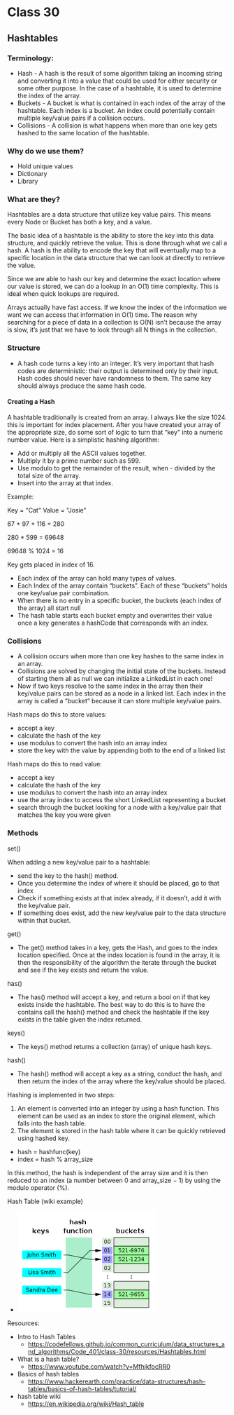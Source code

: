 # Class 30

## Hashtables

### Terminology:

- Hash - A hash is the result of some algorithm taking an incoming string and converting it into a value that could be used for either security or some other purpose. In the case of a hashtable, it is used to determine the index of the array.
- Buckets - A bucket is what is contained in each index of the array of the hashtable. Each index is a bucket. An index could potentially contain multiple key/value pairs if a collision occurs.
- Collisions - A collision is what happens when more than one key gets hashed to the same location of the hashtable.

### Why do we use them?

- Hold unique values
- Dictionary
- Library

### What are they?

Hashtables are a data structure that utilize key value pairs. This means every Node or Bucket has both a key, and a value.

The basic idea of a hashtable is the ability to store the key into this data structure, and quickly retrieve the value. This is done through what we call a hash. A hash is the ability to encode the key that will eventually map to a specific location in the data structure that we can look at directly to retrieve the value.

Since we are able to hash our key and determine the exact location where our value is stored, we can do a lookup in an O(1) time complexity. This is ideal when quick lookups are required.

Arrays actually have fast access. If we know the index of the information we want we can access that information in O(1) time. The reason why searching for a piece of data in a collection is O(N) isn’t because the array is slow, it’s just that we have to look through all N things in the collection.

### Structure

- A hash code turns a key into an integer. It’s very important that hash codes are deterministic: their output is determined only by their input. Hash codes should never have randomness to them. The same key should always produce the same hash code.

#### Creating a Hash

A hashtable traditionally is created from an array. I always like the size 1024. this is important for index placement. After you have created your array of the appropriate size, do some sort of logic to turn that “key” into a numeric number value. Here is a simplistic hashing algorithm:

- Add or multiply all the ASCII values together.
- Multiply it by a prime number such as 599.
- Use modulo to get the remainder of the result, when - divided by the total size of the array.
- Insert into the array at that index.

Example:

Key = "Cat"
Value = "Josie"

67 + 97 + 116 = 280

280 \* 599 = 69648

69648 % 1024 = 16

Key gets placed in index of 16.

- Each index of the array can hold many types of values.
- Each Index of the array contain “buckets”. Each of these “buckets” holds one key/value pair combination.
- When there is no entry in a specific bucket, the buckets (each index of the array) all start null
- The hash table starts each bucket empty and overwrites their value once a key generates a hashCode that corresponds with an index.

### Collisions

- A collision occurs when more than one key hashes to the same index in an array.
- Collisions are solved by changing the initial state of the buckets. Instead of starting them all as null we can initialize a LinkedList in each one!
- Now if two keys resolve to the same index in the array then their key/value pairs can be stored as a node in a linked list. Each index in the array is called a “bucket” because it can store multiple key/value pairs.

Hash maps do this to store values:

- accept a key
- calculate the hash of the key
- use modulus to convert the hash into an array index
- store the key with the value by appending both to the end of a linked list

Hash maps do this to read value:

- accept a key
- calculate the hash of the key
- use modulus to convert the hash into an array index
- use the array index to access the short LinkedList representing a bucket
- search through the bucket looking for a node with a key/value pair that matches the key you were given

### Methods

set()

When adding a new key/value pair to a hashtable:

- send the key to the hash() method.
- Once you determine the index of where it should be placed, go to that index
- Check if something exists at that index already, if it doesn’t, add it with the key/value pair.
- If something does exist, add the new key/value pair to the data structure within that bucket.

get()

- The get() method takes in a key, gets the Hash, and goes to the index location specified. Once at the index location is found in the array, it is then the responsibility of the algorithm the iterate through the bucket and see if the key exists and return the value.

has()

- The has() method will accept a key, and return a bool on if that key exists inside the hashtable. The best way to do this is to have the contains call the hash() method and check the hashtable if the key exists in the table given the index returned.

keys()

- The keys() method returns a collection (array) of unique hash keys.

hash()

- The hash() method will accept a key as a string, conduct the hash, and then return the index of the array where the key/value should be placed.

Hashing is implemented in two steps:

1. An element is converted into an integer by using a hash function. This element can be used as an index to store the original element, which falls into the hash table.
2. The element is stored in the hash table where it can be quickly retrieved using hashed key.

- hash = hashfunc(key)
- index = hash % array_size

In this method, the hash is independent of the array size and it is then reduced to an index (a number between 0 and array_size − 1) by using the modulo operator (%).

Hash Table (wiki example)

- ![hashtable](./hashtable.png)

Resources:

- Intro to Hash Tables
  - <https://codefellows.github.io/common_curriculum/data_structures_and_algorithms/Code_401/class-30/resources/Hashtables.html>
- What is a hash table?
  - <https://www.youtube.com/watch?v=MfhjkfocRR0>
- Basics of hash tables
  - <https://www.hackerearth.com/practice/data-structures/hash-tables/basics-of-hash-tables/tutorial/>
- hash table wiki
  - <https://en.wikipedia.org/wiki/Hash_table>
